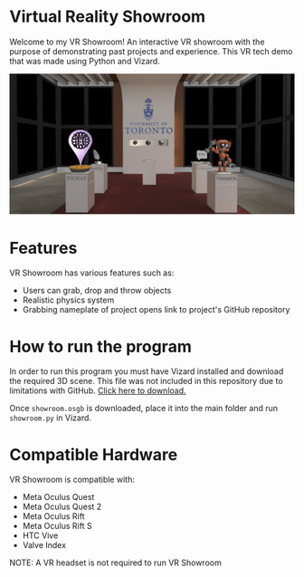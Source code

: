 # Virtual Reality Showroom
Welcome to my VR Showroom! An interactive VR showroom with the purpose of demonstrating past projects and experience. This VR tech demo that was made using Python and Vizard.

![](https://github.com/davidtran001/VR-Showroom/blob/main/images/Untitled.png)

# Features
VR Showroom has various features such as:
- Users can grab, drop and throw objects
- Realistic physics system
- Grabbing nameplate of project opens link to project's GitHub repository 

# How to run the program
In order to run this program you must have Vizard installed and download the required 3D scene. This file was not included in this repository due to limitations with GitHub.
[Click here to download.](https://drive.google.com/file/d/1Lp0q3m5QVug0ORsZ8ZXDfMh961S1nKyM/view?usp=sharing)

Once `showroom.osgb` is downloaded, place it into the main folder and run `showroom.py` in Vizard.

# Compatible Hardware
VR Showroom is compatible with:
- Meta Oculus Quest
- Meta Oculus Quest 2
- Meta Oculus Rift
- Meta Oculus Rift S
- HTC Vive
- Valve Index

NOTE: A VR headset is not required to run VR Showroom
